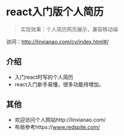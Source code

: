 # react入门版个人简历

> 实现效果：个人简历网页展示，兼容移动端

访问：http://linxianao.com/cv/index.html#/

## 介绍

- 入门react时写的个人简历
- react入门新手易懂，很多功能待增加。

## 其他

- 欢迎访问个人网站http://linxianao.com/
- 布局参考https://www.redspite.com/





